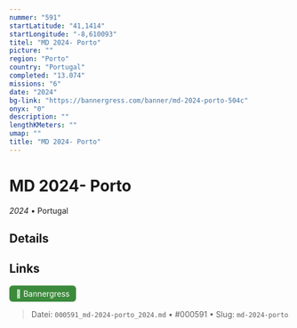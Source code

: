 ```yaml
---
nummer: "591"
startLatitude: "41,1414"
startLongitude: "-8,610093"
titel: "MD 2024- Porto"
picture: ""
region: "Porto"
country: "Portugal"
completed: "13.074"
missions: "6"
date: "2024"
bg-link: "https://bannergress.com/banner/md-2024-porto-504c"
onyx: "0"
description: ""
lengthKMeters: ""
umap: ""
title: "MD 2024- Porto"
---
```

# MD 2024- Porto

*2024* • Portugal



## Details







## Links
<div style="margin-top: 0.5em;">
<a href="https://bannergress.com/banner/md-2024-porto-504c" target="_blank" style="display:inline-block;margin-right:8px;padding:6px 12px;background-color:#3c8b3c;color:white;text-decoration:none;border-radius:6px;">🔗 Bannergress</a>

</div>


> Datei: `000591_md-2024-porto_2024.md` • #000591 • Slug: `md-2024-porto`
